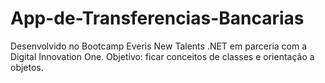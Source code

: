 # App-de-Transferencias-Bancarias
Desenvolvido no Bootcamp Everis New Talents .NET em parceria com a Digital Innovation One. Objetivo: ficar conceitos de classes e orientação a objetos.

